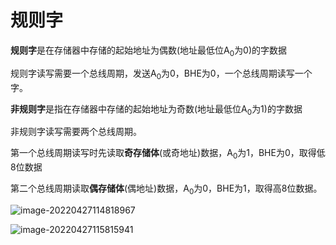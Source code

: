 # 规则字

**规则字**是在存储器中存储的起始地址为偶数(地址最低位A<sub>0</sub>为0)的字数据

规则字读写需要一个总线周期，发送A<sub>0</sub>为0，BHE为0，一个总线周期读写一个字。

**非规则字**是指在存储器中存储的起始地址为奇数(地址最低位A<sub>0</sub>为1)的字数据

非规则字读写需要两个总线周期。

第一个总线周期读写时先读取**奇存储体**(或奇地址)数据，A<sub>0</sub>为1，BHE为0，取得低8位数据

第二个总线周期读取**偶存储体**(偶地址)数据，A<sub>0</sub>为0，BHE为1，取得高8位数据。

![image-20220427114818967](https://cdn.jsdelivr.net/gh/letengzz/Two-C@main/img/PM/Second/202205260930171.png)

![image-20220427115815941](https://cdn.jsdelivr.net/gh/letengzz/Two-C@main/img/PM/Third/202206111116688.png)